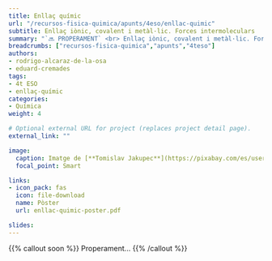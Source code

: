 ```yaml
---
title: Enllaç químic
url: "/recursos-fisica-quimica/apunts/4eso/enllac-quimic"
subtitle: Enllaç iònic, covalent i metàl·lic. Forces intermoleculars
summary: "`🔜 PROPERAMENT` <br> Enllaç iònic, covalent i metàl·lic. Forces intermoleculars."
breadcrumbs: ["recursos-fisica-quimica","apunts","4teso"]
authors:
- rodrigo-alcaraz-de-la-osa
- eduard-cremades
tags:
- 4t ESO
- enllaç-químic
categories:
- Química
weight: 4

# Optional external URL for project (replaces project detail page).
external_link: ""

image:
  caption: Imatge de [**Tomislav Jakupec**](https://pixabay.com/es/users/tommyvideo-3092371/) en [Pixabay](https://pixabay.com/es/)
  focal_point: Smart

links:
- icon_pack: fas
  icon: file-download
  name: Pòster
  url: enllac-quimic-poster.pdf  

slides: 
---
```


{{% callout soon %}}
Properament...
{{% /callout %}}